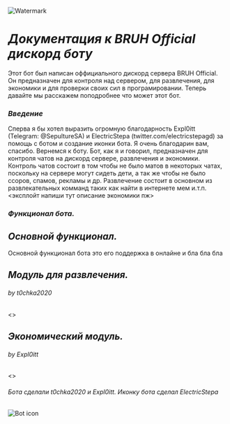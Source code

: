 ![Watermark](https://i.ibb.co/YhWgJHy/1.jpg)
# _**Документация к BRUH Official дискорд боту**_

Этот бот был написан оффициального дискорд сервера BRUH Official. Он предназначен для контроля над сервером, для развлечения, для экономики и для проверки своих сил в програмировании. Теперь давайте мы расскажем поподробнее что может этот бот.

### _**Введение**_

Сперва я бы хотел выразить огромную благодарность Expl0itt (Telegram: @SepultureSA) и ElectricStepa (twitter.com/electricstepagd) за помощь с ботом и создание иконки бота. Я очень благодарин вам, спасибо. Вернемся к боту. Бот, как я и говорил, предназначен для контроля чатов на дискорд сервере, развлечения и экономики. Контроль чатов состоит в том чтобы не было матов в некоторых чатах, поскольку на сервере могут сидеть дети, а так же чтобы не было ссоров, спамов, рекламы и др. Развлечение состоит в основном из развлекательных комманд таких как найти в интернете мем и.т.п. <эксплойт напиши тут описание экономики пж>

### _**Функционал бота.**_
## _*Основной функционал.*_

Основной функционал бота это его поддержка в онлайне и бла бла бла

## _*Модуль для развлечения.*_
###### _by t0chka2020_

<>

## _*Экономический модуль.*_
###### _by Expl0itt_

<>

###### _Бота сделали t0chka2020 и Expl0itt. Иконку бота сделал ElectricStepa_
![Bot icon](https://ibb.co/nbHp6Kb)